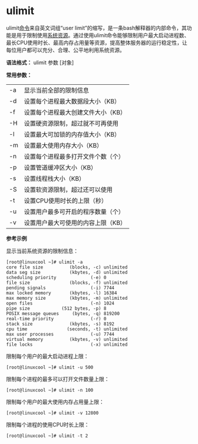 # ulimit

ulimit[命令](https://www.linuxcool.com/ "命令")来自英文词组“user limit”的缩写，是一条bash解释器的内部命令，其功能是用于限制使用[系统](https://www.linuxdown.com/ "系统")​[资源](https://www.itcool.net/ "资源")。通过使用ulimit命令能够限制用户最大启动进程数、最长CPU使用时长、最高内存占用量等资源，提高整体服务器的运行稳定性，让每位用户都可以充分、合理、公平地利用系统资源。

**语法格式：** ulimit 参数 [对象]

**常用参数：**

<table><tbody><tr><td>-a</td><td>显示当前全部的限制信息</td></tr><tr><td>-d</td><td>设置每个进程最大数据段大小（KB）</td></tr><tr><td>-f</td><td>设置每个进程最大创建文件大小（KB）</td></tr><tr><td>-H</td><td>设置硬资源限制，超过就不可再使用</td></tr><tr><td>-l</td><td>设置最大可加锁的内存值大小（KB）</td></tr><tr><td>-m</td><td>设置最大使用内存大小（KB）</td></tr><tr><td>-n</td><td>设置每个进程最多打开文件个数（个）</td></tr><tr><td>-p</td><td>设置管道缓冲区大小（KB）</td></tr><tr><td>-s</td><td>设置线程栈大小（KB）</td></tr><tr><td>-S</td><td>设置软资源限制，超过还可以使用</td></tr><tr><td>-t</td><td>设置CPU使用时长的上限（秒）</td></tr><tr><td>-u</td><td>设置用户最多可开启的程序数量（个）</td></tr><tr><td>-v</td><td>设置用户最大可使用的内容上限（KB）</td></tr></tbody></table>

**参考示例**

显示当前系统资源的限制信息：

```
[root@linuxcool ~]# ulimit -a
core file size          (blocks, -c) unlimited
data seg size           (kbytes, -d) unlimited
scheduling priority             (-e) 0
file size               (blocks, -f) unlimited
pending signals                 (-i) 7744
max locked memory       (kbytes, -l) 16384
max memory size         (kbytes, -m) unlimited
open files                      (-n) 1024
pipe size            (512 bytes, -p) 8
POSIX message queues     (bytes, -q) 819200
real-time priority              (-r) 0
stack size              (kbytes, -s) 8192
cpu time               (seconds, -t) unlimited
max user processes              (-u) 7744
virtual memory          (kbytes, -v) unlimited
file locks                      (-x) unlimited
```

限制每个用户的最大启动进程上限：

```
[root@linuxcool ~]# ulimit -u 500
```

限制每个进程的最多可以打开文件数量上限：

```
[root@linuxcool ~]# ulimit -n 100
```

限制每个用户的最大使用内存占用量上限：

```
[root@linuxcool ~]# ulimit -v 12800 
```

限制每个进程的使用CPU时长上限：

```
[root@linuxcool ~]# ulimit -t 2
```
